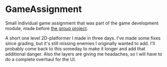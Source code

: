 # GameAssignment

<p>Small individual game assignment that was part of the game development module, made before <a href="https://github.com/JennyKor/GameGroupProject"> the group project</a>.</p>
<p>A short one level 2D-platformer I made in three days. I've made some fixes since grading, but it's still missing enemies I originally wanted to add. I'll probably come back to this someday to make it longer and add that additional danger. Also the layers are giving me headaches, so I will have to do a complete overhaul for the UI.</p>
